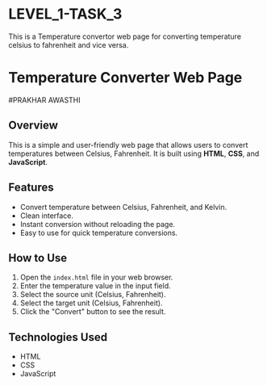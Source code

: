 # LEVEL_1-TASK_3
This is a Temperature convertor web page for converting temperature celsius to fahrenheit  and vice versa.
# Temperature Converter Web Page

#PRAKHAR AWASTHI

## Overview
This is a simple and user-friendly web page that allows users to convert temperatures between Celsius, Fahrenheit. It is built using **HTML**, **CSS**, and **JavaScript**.

## Features
- Convert temperature between Celsius, Fahrenheit, and Kelvin.
- Clean interface.
- Instant conversion without reloading the page.
- Easy to use for quick temperature conversions.

## How to Use
1. Open the `index.html` file in your web browser.
2. Enter the temperature value in the input field.
3. Select the source unit (Celsius, Fahrenheit).
4. Select the target unit (Celsius, Fahrenheit).
5. Click the "Convert" button to see the result.

## Technologies Used
- HTML
- CSS
- JavaScript
